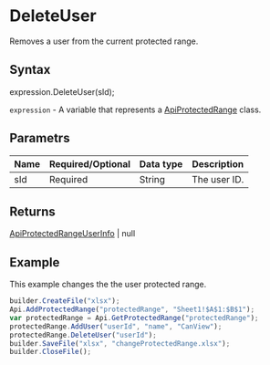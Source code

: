 # DeleteUser

Removes a user from the current protected range.

## Syntax

expression.DeleteUser(sId);

`expression` - A variable that represents a [ApiProtectedRange](../ApiProtectedRange.md) class.

## Parametrs

| **Name** | **Required/Optional** | **Data type** | **Description** |
| ------------- | ------------- | ------------- | ------------- |
| sId | Required | String | The user ID. |

## Returns

[ApiProtectedRangeUserInfo](../../ApiProtectedRangeUserInfo/ApiProtectedRangeUserInfo.md) &#124; null

## Example

This example changes the the user protected range.

```javascript
builder.CreateFile("xlsx");
Api.AddProtectedRange("protectedRange", "Sheet1!$A$1:$B$1");
var protectedRange = Api.GetProtectedRange("protectedRange");
protectedRange.AddUser("userId", "name", "CanView");
protectedRange.DeleteUser("userId");
builder.SaveFile("xlsx", "changeProtectedRange.xlsx");
builder.CloseFile();
```